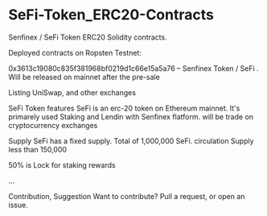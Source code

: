 # SeFi-Token_ERC20-Contracts
Senfinex / SeFi Token ERC20 Solidity contracts.


Deployed contracts on Ropsten Testnet:

0x3613c19080c835f381968bf0219d1c66e15a5a76 – Senfinex Token / SeFi .
Will be released on mainnet after the pre-sale

Listing
UniSwap,
and other exchanges


SeFi Token features
SeFi is an erc-20 token on Ethereum mainnet. It's primarely used Staking and Lendin with Senfinex flatform. will be trade on cryptocurrency exchanges

Supply
SeFi has a fixed supply. Total of 1,000,000 SeFi.
circulation Supply less than 150,000

50% is Lock for staking rewards

...

Contribution, Suggestion
Want to contribute? Pull a request, or open an issue.
